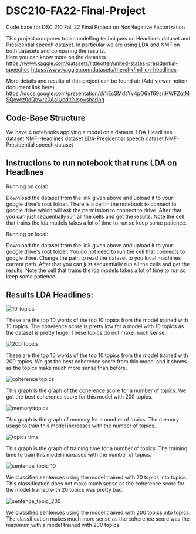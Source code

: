 # DSC210-FA22-Final-Project


Code base for DSC 210 Fall 22 Final Project on NonNegative Factorization


This project compares topic modelling techniques on Headlines dataset and Presidential speech dataset. In particular we are using LDA and NMF on both datasets and comparing the results.  
Here you can know more on the datasets.
https://www.kaggle.com/datasets/littleotter/united-states-presidential-speeches
https://www.kaggle.com/datasets/therohk/million-headlines

More details and results of this project can be found at: (Add viewer notion document link here)
https://docs.google.com/presentation/d/1iEcSMdsYv4pO6Yf69snHWFZqtMSQovcz0dQbwrk0AaU/edit?usp=sharing


## Code-Base Structure
We have 4 notebooks applying a model on a dataset. 
LDA-Headlines dataset
NMF-Headlines dataset
LDA-Presidential speech dataset
NMF-Presidential speech dataset

## Instructions to run notebook that runs LDA on Headlines
Running on colab:

Download the dataset from the link given above and upload it to your google drive's root folder.
There is a cell in the notebook to connect to google drive which will ask the permission to connect to drive.
After that you can just sequentially run all the cells and get the results.
Note the cell that trains the lda models takes a lot of time to run so keep some patience.

Running on local:

Download the dataset from the link given above and upload it to your google drive's root folder.
You do not need to run the cell that connects to google drive.
Change the path to read the dataset to you local machines current path.
After that you can just sequentially run all the cells and get the results.
Note the cell that trains the lda models takes a lot of time to run so keep some patience.

## Results LDA Headlines:

![10_topics](https://user-images.githubusercontent.com/44918113/205547721-1c6e236b-1a2e-49e8-93f0-7a555426302c.png)


These are the top 10 words of the top 10 topics from the model trained with 10 topics. The coherence score is pretty low for a model with 10 topics as the dataset is pretty huge. These topics do not make much sense.

![200_topics](https://user-images.githubusercontent.com/44918113/205547759-8b5c6fbf-8dbd-4cf4-99c1-099ea81eebd7.png)


These are the top 10 words of the top 10 topics from the model trained with 200 topics. We got the best coherence score from this model and it shows as the topics make much more sense than before. 

![coherence topics](https://user-images.githubusercontent.com/44918113/205547787-430680e6-4f72-4f63-88d5-d85551f6ec45.png)


This graph is the graph of the coherence score for a number of topics. We got the best coherence score for this model with 200 topics.

![memory:topics](https://user-images.githubusercontent.com/44918113/205547801-c88ce79f-8fa7-434b-b1d8-55b2989b664b.png)


This graph is the graph of memory for a number of topics. The memory usage to train this model increases with the number of topics.

![topics time](https://user-images.githubusercontent.com/44918113/205547867-ac23f374-2052-490b-bd90-50137ad72d69.png)


This graph is the graph of training time for a number of topics. The training time to train this model increases with the number of topics.

![sentence_topic_10](https://user-images.githubusercontent.com/44918113/205547895-d099033f-69c7-40f6-804c-8c0582274ccd.png)



We classified sentences using the model trained with 20 topics into topics. This classification does not make much sense as the coherence score for the model trained with 20 topics was pretty bad. 

![sentence_topic_200](https://user-images.githubusercontent.com/44918113/205547919-51713dc7-c795-49f2-b2a3-5bf224bbbc02.png)


We classified sentences using the model trained with 200 topics into topics. The classification makes much more sense as the coherence score was the maximum with a model trained with 200 topics.

